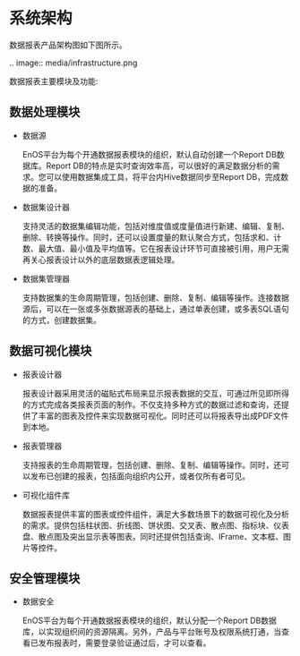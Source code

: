 # 系统架构

数据报表产品架构图如下图所示。

.. image:: media/infrastructure.png

数据报表主要模块及功能:

## 数据处理模块<processing>

- 数据源

  EnOS平台为每个开通数据报表模块的组织，默认自动创建一个Report DB数据库。Report DB的特点是实时查询效率高，可以很好的满足数据分析的需求。您可以使用数据集成工具，将平台内Hive数据同步至Report DB，完成数据的准备。

- 数据集设计器

  支持灵活的数据集编辑功能，包括对维度值或度量值进行新建、编辑、复制、删除、转换等操作。同时，还可以设置度量的默认聚合方式，包括求和、计数、最大值、最小值及平均值等。它在报表设计环节可直接被引用，用户无需再关心报表设计以外的底层数据表逻辑处理。

- 数据集管理器

  支持数据集的生命周期管理，包括创建、删除、复制、编辑等操作。连接数据源后，可以在一张或多张数据源表的基础上，通过单表创建，或多表SQL语句的方式，创建数据集。

## 数据可视化模块<visualization>

- 报表设计器

  报表设计器采用灵活的磁贴式布局来显示报表数据的交互，可通过所见即所得的方式完成各类报表页面的制作。不仅支持多种方式的数据过滤和查询，还提供了丰富的图表及控件来实现数据可视化。同时还可以将报表导出成PDF文件到本地。

- 报表管理器

  支持报表的生命周期管理，包括创建、删除、复制、编辑等操作。同时，还可以发布已创建的报表，包括面向组织内公开，或者仅所有者可见。

- 可视化组件库

  数据报表提供丰富的图表或控件组件，满足大多数场景下的数据可视化及分析的需求。提供包括柱状图、折线图、饼状图、交叉表、散点图、指标块、仪表盘、散点图及突出显示表等图表。同时还提供包括查询、IFrame、文本框、图片等控件。

## 安全管理模块<securitymanagement>

- 数据安全

  EnOS平台为每个开通数据报表模块的组织，默认分配一个Report DB数据库，以实现组织间的资源隔离。另外，产品与平台账号及权限系统打通，当查看已发布报表时，需要登录验证通过后，才可以查看。
